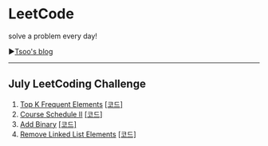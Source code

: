 # LeetCode

solve a problem every day!

▶[Tsoo's blog](https://tsoo1014.tistory.com)

- - -

## July LeetCoding Challenge

1. [Top K Frequent Elements](https://tsoo1014.tistory.com/13?category=931909) [[코드]](https://github.com/taesu-park/LeetCode/tree/master/JulyLeetCodingChallenge/July_ex01.py)
2. [Course Schedule II](https://tsoo1014.tistory.com/15?category=931909) [[코드]](https://github.com/taesu-park/LeetCode/tree/master/JulyLeetCodingChallenge/July_ex02.py)
3. [Add Binary](https://tsoo1014.tistory.com/17?category=931909) [[코드]](https://github.com/taesu-park/LeetCode/tree/master/JulyLeetCodingChallenge/July_ex03.py)
4. [Remove Linked List Elements](https://tsoo1014.tistory.com/19?category=931909) [[코드]](https://github.com/taesu-park/LeetCode/tree/master/JulyLeetCodingChallenge/July_ex04.py)